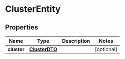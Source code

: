 # ClusterEntity

## Properties
Name | Type | Description | Notes
------------ | ------------- | ------------- | -------------
**cluster** | [**ClusterDTO**](ClusterDTO.md) |  |  [optional]
